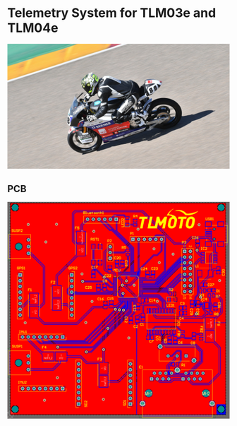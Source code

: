 # Telemetry System for TLM03e and TLM04e

<img title="TLM03e" alt="TLM03e prototype" src="doc/Images/tlm03e.png" width="800"/>


## PCB
<img title="PCB" src="doc/Images/PCB.png" width="800"/>
